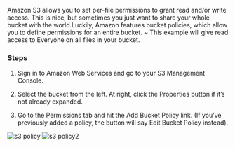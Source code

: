 Amazon S3 allows you to set per-file permissions to grant read and/or write access. This is nice, but sometimes you just want to share your whole bucket with the world.Luckily, Amazon features bucket policies, which allow you to define permissions for an entire bucket. ~ This example will give read access to Everyone on all files in your bucket.
### Steps
1. Sign in to Amazon Web Services and go to your S3 Management Console.

2. Select the bucket from the left. At right, click the Properties button if it’s not already expanded.

3. Go to the Permissions tab and hit the Add Bucket Policy link. (If you’ve previously added a policy, the button will say Edit Bucket Policy instead).

![s3 policy](https://cloud.githubusercontent.com/assets/24250130/26380090/7cc09042-3fea-11e7-8006-e5e0e4abd70b.png)
![s3 policy2](https://cloud.githubusercontent.com/assets/24250130/26380180/0d904d10-3feb-11e7-85f8-0e1405dc35ed.png)
